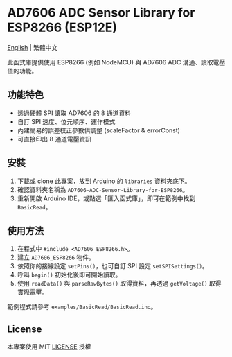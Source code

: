 # AD7606 ADC Sensor Library for ESP8266 (ESP12E)

[English](./README.md) | 繁體中文

此函式庫提供使用 ESP8266 (例如 NodeMCU) 與 AD7606 ADC 溝通、讀取電壓值的功能。

## 功能特色

- 透過硬體 SPI 讀取 AD7606 的 8 通道資料
- 自訂 SPI 速度、位元順序、運作模式
- 內建簡易的誤差校正參數供調整 (scaleFactor & errorConst)
- 可直接印出 8 通道電壓資訊

## 安裝

1. 下載或 clone 此專案，放到 Arduino 的 `libraries` 資料夾底下。
2. 確認資料夾名稱為 `AD7606-ADC-Sensor-Library-for-ESP8266`。
3. 重新開啟 Arduino IDE，或點選「匯入函式庫」，即可在範例中找到 `BasicRead`。

## 使用方法

1. 在程式中 `#include <AD7606_ESP8266.h>`。
2. 建立 `AD7606_ESP8266` 物件。
3. 依照你的接線設定 `setPins()`，也可自訂 SPI 設定 `setSPISettings()`。
4. 呼叫 `begin()` 初始化後即可開始讀取。
5. 使用 `readData()` 與 `parseRawBytes()` 取得資料，再透過 `getVoltage()` 取得實際電壓。

範例程式請參考 `examples/BasicRead/BasicRead.ino`。

## License

本專案使用 MIT [LICENSE](./LICENSE) 授權
